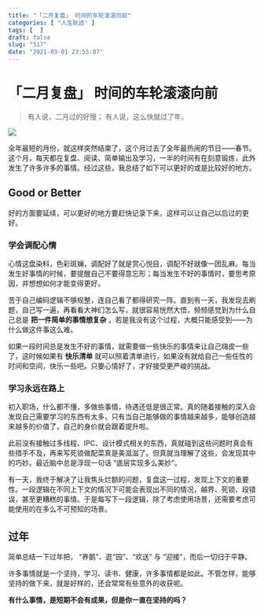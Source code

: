 ```yaml
---
title: "「二月复盘」 时间的车轮滚滚向前"
categories: [ "人生轨迹" ]
tags: [  ]
draft: false
slug: "517"
date: "2021-03-01 23:55:07"
---
```


# 「二月复盘」 时间的车轮滚滚向前

> 有人说，二月过的好慢；
> 有人说，这么快就过了年。

![](https://imagehost-cdn.frytea.com/images/2021/03/01/MVIMG_20210224_222400_mix01_mix01ec10dff09761f476.jpg)

全年最短的月份，就这样突然结束了，这个月过去了全年最热闹的节日——春节。这个月，每天都在复盘、阅读、简单输出及学习，一半的时间有在刻意锻炼，此外发生了许多许多的事情。经过这些，我总结了如下可以更好的或是比较好的地方。

## Good or Better

好的方面要延续，可以更好的地方要赶快记录下来，这样可以让自己以后过的更好。

### 学会调配心情

心情这盘染料，色彩斑斓，调配好了就是赏心悦目，调配不好就像一团乱麻。每当发生好事情的时候，要提醒自己不要得意忘形；每当发生不好的事情时，要思考原因，并想想如何才能变得更好。

苦于自己编码逻辑不够规整，连自己看了都得研究一阵。直到有一天，我发现去刷题，自己写一遍，再看看大神们怎么写，就很容易恍然大悟，频频感觉到为什么自己总是 **把一件简单的事情想复杂** 。若是我没有这个过程，大概只能感受到——为什么做这件事这么难。

如果一段时间总是发生不好的事情，就需要做一些快乐的事情来让自己嗨皮一些了，这时候如果有 **快乐清单** 就可以照着清单进行，如果没有就给自己一些任性的时间和空间，快乐一些吧。只要心情好了，才好接受更严峻的挑战。

### 学习永远在路上

初入职场，什么都不懂，多做些事情，待遇还低是很正常。真的随着接触的深入会发现自己需要学习的东西有太多，只有当自己能够做的事情越来越多，能够创造越来越多的价值了，自己的身价就会跟着提升啦。

此前没有接触过多线程、IPC、设计模式相关的东西，真就碰到这些问题时真会有些措手不及，再来写死锁做配菜真是美滋滋了。但真就当理解了这些，会发现其中的巧妙。最近脑中总是浮现一句话 “底层实现多么美妙”。

有一天，我终于解决了让我焦头烂额的问题，复盘这一过程，发现上下文的重要性。一段逻辑在不同上下文的情况下可能会表现出不同的情况，越界、死锁、段错误，甚至更糟糕的事情。于是每写下一段逻辑，除了考虑使用场景，还需要考虑可能使用的在多么不可预知的场景。

## 过年

简单总结一下过年把， “养鹅”、逛“园”、“欢送” 与 “迎接”，而后一切归于平静。

许多事情就是一个坚持，学习、读书、健康，许多事情都是如此。不管怎样，能够坚持的做下来，就是好样的，还会常常有些意外的收获呢。

**有什么事情，是短期不会有成果，但是你一直在坚持的吗？**
